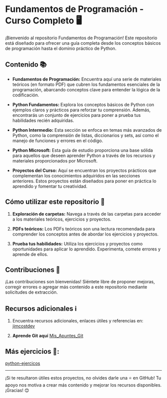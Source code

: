 # Fundamentos de Programación - Curso Completo 🖥️

¡Bienvenido al repositorio Fundamentos de Programación! Este repositorio está diseñado para ofrecer una guía completa desde los conceptos básicos de programación hasta el dominio práctico de Python.

## Contenido 📚

- **Fundamentos de Programación:** Encuentra aquí una serie de materiales teóricos (en formato PDF) que cubren los fundamentos esenciales de la programación, abarcando conceptos clave para entender la lógica de la codificación.
  
- **Python Fundamentos:** Explora los conceptos básicos de Python con ejemplos claros y prácticos para reforzar tu comprensión. Además, encontrarás un conjunto de ejercicios para poner a prueba tus habilidades recién adquiridas.

- **Python Intermedio:** Esta sección se enfoca en temas más avanzados de Python, como la comprensión de listas, diccionarios y sets, así como el manejo de funciones y errores en el código.

- **Python Microsoft:** Esta guía de estudio proporciona una base sólida para aquellos que deseen aprender Python a través de los recursos y materiales proporcionados por Microsoft.

- **Proyectos del Curso:** Aquí se encuentran los proyectos prácticos que complementan los conocimientos adquiridos en las secciones anteriores. Estos proyectos están diseñados para poner en práctica lo aprendido y fomentar tu creatividad.


## Cómo utilizar este repositorio 🚀

1. **Exploración de carpetas:** Navega a través de las carpetas para acceder a los materiales teóricos, ejercicios y proyectos.

2. **PDFs teóricos:** Los PDFs teóricos son una lectura recomendada para comprender los conceptos antes de abordar los ejercicios y proyectos.

3. **Prueba tus habilidades:** Utiliza los ejercicios y proyectos como oportunidades para aplicar lo aprendido. Experimenta, comete errores y aprende de ellos.

## Contribuciones 🤝

¡Las contribuciones son bienvenidas! Siéntete libre de proponer mejoras, corregir errores o agregar más contenido a este repositorio mediante solicitudes de extracción.

## Recursos adicionales ℹ️

1. Encuentra recursos adicionales, enlaces útiles y referencias en: [jimcostdev](https://github.com/JimcostDev)

2. **Aprende Git aquí** [Mis_Apuntes_Git](https://github.com/JimcostDev/Mis_Apuntes_Git)

## Más ejercicios 🐍:

[python-ejercicos](https://github.com/JimcostDev/Python_Ejercicios)

---
¡Si te resultaron útiles estos proyectos, no olvides darle una ⭐ en GitHub! Tu apoyo nos motiva a crear más contenido y mejorar los recursos disponibles. ¡Gracias! 😊